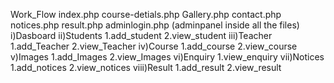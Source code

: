 Work_Flow
index.php
course-detials.php
Gallery.php
contact.php
notices.php
result.php
adminlogin.php
(adminpanel inside all the files)
i)Dasboard
ii)Students
  1.add_student
  2.view_student
iii)Teacher
  1.add_Teacher
  2.view_Teacher
iv)Course
  1.add_course
  2.view_course
v)Images
  1.add_Images
  2.view_Images
vi)Enquiry
  1.view_enquiry
vii)Notices
  1.add_notices
  2.view_notices
viii)Result
  1.add_result
  2.view_result
